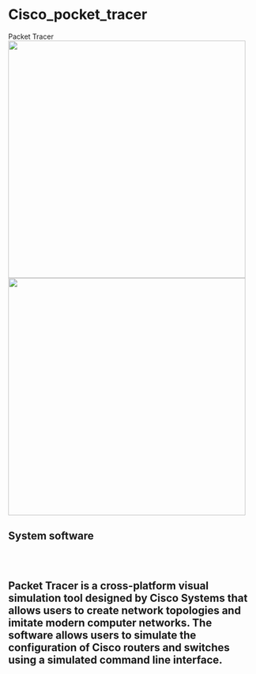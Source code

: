 # Cisco_pocket_tracer

Packet Tracer
<br>
<img src="https://stemclouds.com/wp-content/uploads/2020/06/networking-cisco-packet-tracer.png" height="480px" width="480px">
<img src="https://habrastorage.org/webt/5d/c4/c8/5dc4c8d577383002816463.jpeg" height="480px" width="480px"> 

<h2>System software<h2>
<br>
<p>Packet Tracer is a cross-platform visual simulation tool designed by Cisco Systems that allows users to create network topologies and imitate modern computer networks. The software allows users to simulate the configuration of Cisco routers and switches using a simulated command line interface.</p>
